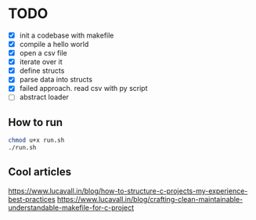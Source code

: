 # TODO

- [x] init a codebase with makefile
- [x] compile a hello world
- [x] open a csv file
- [x] iterate over it
- [x] define structs
- [x] parse data into structs
- [x] failed approach. read csv with py script
- [ ] abstract loader

## How to run

```bash
chmod u+x run.sh
./run.sh
```

## Cool articles

https://www.lucavall.in/blog/how-to-structure-c-projects-my-experience-best-practices
https://www.lucavall.in/blog/crafting-clean-maintainable-understandable-makefile-for-c-project
